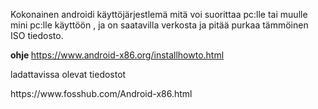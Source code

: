 Kokonainen androidi käyttöjärjestlemä mitä voi suorittaa pc:lle tai muulle mini pc:lle käyttöön , ja on saatavilla verkosta ja pitää purkaa tämmöinen ISO tiedosto.

<b> ohje </b>
https://www.android-x86.org/installhowto.html

<p>ladattavissa olevat tiedostot </p>
https://www.fosshub.com/Android-x86.html
